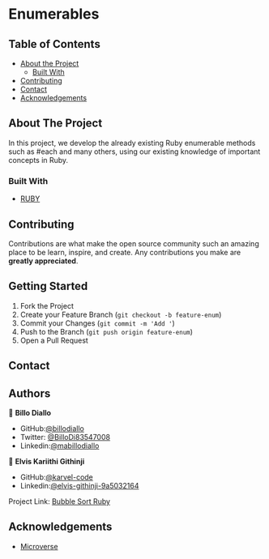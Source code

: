 # Enumerables

## Table of Contents

* [About the Project](#about-the-project)
  * [Built With](#built-with)
* [Contributing](#contributing)
* [Contact](#contact)
* [Acknowledgements](#acknowledgements)

<!-- ABOUT THE PROJECT   -->
## About The Project
In this project, we develop the already existing Ruby enumerable methods such as #each and many others, using our existing knowledge of important concepts in Ruby. 

### Built With

* [RUBY](https://github.com/billodiallo/project2-enumerable/tree/feature-enum)

## Contributing

Contributions are what make the open source community such an amazing place to be learn, inspire, and create. Any contributions you make are **greatly appreciated**.

## Getting Started
1. Fork the Project
2. Create your Feature Branch (`git checkout -b feature-enum`)
3. Commit your Changes (`git commit -m 'Add '`)
4. Push to the Branch (`git push origin feature-enum`)
5. Open a Pull Request


<!-- CONTACT -->
## Contact

## Authors

👤 **Billo Diallo**

- GitHub:[@billodiallo](https://github.com/billodiallo)
- Twitter: [@BilloDi83547008](https://twitter.com/BilloDi83547008)
- Linkedin:[@mabillodiallo](https://www.linkedin.com/in/mabillodiallo/)


👤 **Elvis Kariithi Githinji**

- GitHub:[@karvel-code](https://github.com/karvel-code)
- Linkedin:[@elvis-githinji-9a5032164](https://www.linkedin.com/in/elvis-githinji-9a5032164/)

Project Link: [Bubble Sort Ruby](https://github.com/billodiallo/bubble_sort/tree/feature-b)


<!-- ACKNOWLEDGEMENTS -->
## Acknowledgements

* [Microverse](https://www.microverse.org/)


